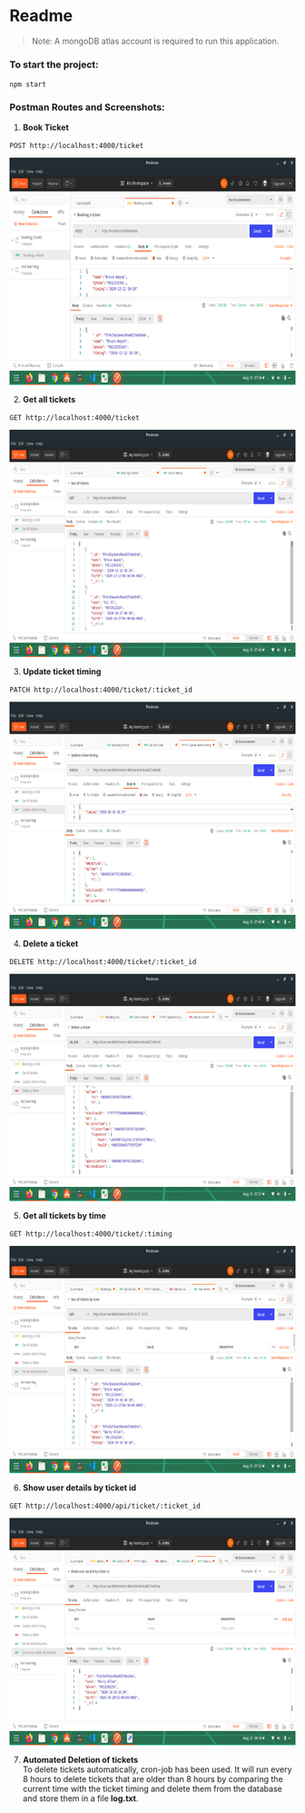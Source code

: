 ﻿# Readme

> Note: A mongoDB atlas account is required to run this application. 

### To start the project:

```
npm start
```

### Postman Routes and Screenshots:

1. **Book Ticket**<br>

  `POST http://localhost:4000/ticket`

  <img src='./images/create.png' height='400px' width='auto'>

2. **Get all tickets**<br>
  
  `GET http://localhost:4000/ticket`

  <img src='./images/get.png' height='400px' width='auto'>  

3. **Update ticket timing**<br>
    
  `PATCH http://localhost:4000/ticket/:ticket_id`

  <img src='./images/update.png' height='400px' width='auto'>
  
4. **Delete a ticket**<br>
  
  `DELETE http://localhost:4000/ticket/:ticket_id`

  <img src='./images/delete.png' height='400px' width='auto'>

5. **Get all tickets by time**<br>
  
  `GET http://localhost:4000/ticket/:timing`

  <img src='./images/getbytime.png' height='400px' width='auto'>

6. **Show user details by ticket id**<br>

  `GET http://localhost:4000/api/ticket/:ticket_id`

  <img src='./images/getbyid.png' height='400px' width='auto'>

7. **Automated Deletion of tickets**<br>
To delete tickets automatically, cron-job has been used.
It will run every 8 hours to delete tickets that are older than 8 hours by comparing the current time with the ticket timing and delete them from the database and store them in a file **log.txt**.

